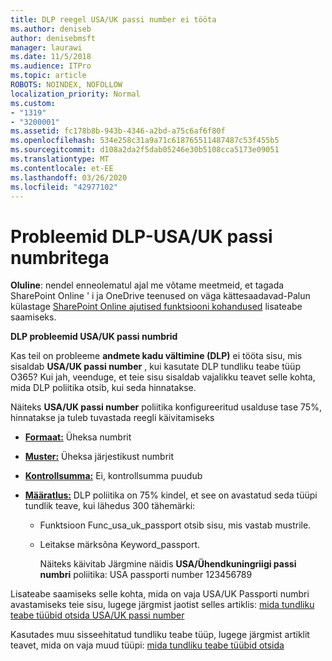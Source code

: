 ```yaml
---
title: DLP reegel USA/UK passi number ei tööta
ms.author: deniseb
author: denisebmsft
manager: laurawi
ms.date: 11/5/2018
ms.audience: ITPro
ms.topic: article
ROBOTS: NOINDEX, NOFOLLOW
localization_priority: Normal
ms.custom:
- "1319"
- "3200001"
ms.assetid: fc178b8b-943b-4346-a2bd-a75c6af6f80f
ms.openlocfilehash: 534e258c31a9a71c618765511487487c53f455b5
ms.sourcegitcommit: d108a2da2f5dab05246e30b5108cca5173e09051
ms.translationtype: MT
ms.contentlocale: et-EE
ms.lasthandoff: 03/26/2020
ms.locfileid: "42977102"
---
```

# <a name="problems-with-dlp---usuk-passport-numbers"></a>Probleemid DLP-USA/UK passi numbritega

**Oluline**: nendel enneolematul ajal me võtame meetmeid, et tagada SharePoint Online ' i ja OneDrive teenused on väga kättesaadavad-Palun külastage [SharePoint Online ajutised funktsiooni kohandused](https://aka.ms/ODSPAdjustments) lisateabe saamiseks.

**DLP probleemid USA/UK passi numbrid**

Kas teil on probleeme **andmete kadu vältimine (DLP)** ei tööta sisu, mis sisaldab **USA/UK passi number** , kui kasutate DLP tundliku teabe tüüp O365? Kui jah, veenduge, et teie sisu sisaldab vajalikku teavet selle kohta, mida DLP poliitika otsib, kui seda hinnatakse.
  
Näiteks **USA/UK passi number** poliitika konfigureeritud usalduse tase 75%, hinnatakse ja tuleb tuvastada reegli käivitamiseks
  
- **[Formaat:](https://docs.microsoft.com/office365/securitycompliance/what-the-sensitive-information-types-look-for#format-77)** Üheksa numbrit

- **[Muster:](https://docs.microsoft.com/office365/securitycompliance/what-the-sensitive-information-types-look-for#pattern-77)** Üheksa järjestikust numbrit

- **[Kontrollsumma:](https://docs.microsoft.com/office365/securitycompliance/what-the-sensitive-information-types-look-for#checksum-76)** Ei, kontrollsumma puudub

- **[Määratlus:](https://docs.microsoft.com/office365/securitycompliance/what-the-sensitive-information-types-look-for#definition-77)** DLP poliitika on 75% kindel, et see on avastatud seda tüüpi tundlik teave, kui lähedus 300 tähemärki:

  - Funktsioon Func_usa_uk_passport otsib sisu, mis vastab mustrile.

  - Leitakse märksõna Keyword_passport.

    Näiteks käivitab Järgmine näidis **USA/Ühendkuningriigi passi numbri** poliitika: USA passporti number 123456789

Lisateabe saamiseks selle kohta, mida on vaja USA/UK Passporti numbri avastamiseks teie sisu, lugege järgmist jaotist selles artiklis: [mida tundliku teabe tüübid otsida USA/UK passi number](https://docs.microsoft.com/office365/securitycompliance/what-the-sensitive-information-types-look-for#us--uk-passport-number)
  
Kasutades muu sisseehitatud tundliku teabe tüüp, lugege järgmist artiklit teavet, mida on vaja muud tüüpi: [mida tundliku teabe tüübid otsida](https://docs.microsoft.com/office365/securitycompliance/what-the-sensitive-information-types-look-for)
  
